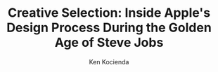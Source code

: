 ---
title: "Creative Selection: Inside Apple's Design Process During the Golden Age of Steve Jobs"
author: "Ken Kocienda"
isbn: "1250194466"
isbn13: "9781250194466"
rating: "0"
publisher: "St. Martin's Press"
pages: "264"
publishYear: "2018"
read: ""
goodreads_id: "37638098"
---